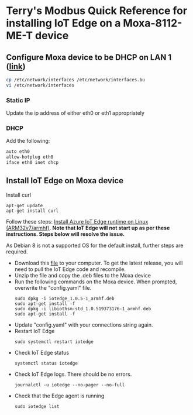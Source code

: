 # Terry's Modbus Quick Reference for installing IoT Edge on a Moxa-8112-ME-T device

## Configure Moxa device to be DHCP on LAN 1 ([link](https://wiki.debian.org/NetworkConfiguration#Using_DHCP_to_automatically_configure_the_interface))

```bash
cp /etc/network/interfaces /etc/network/interfaces.bu
vi /etc/network/interfaces
```
### Static IP

Update the ip address of either eth0 or eth1 appropriately

### DHCP 

Add the following:
```bash
auto eth0
allow-hotplug eth0
iface eth0 inet dhcp
```
## Install IoT Edge on Moxa device

Install curl
```
apt-get update
apt-get install curl
```

Follow these steps: [Install Azure IoT Edge runtime on Linux (ARM32v7/armhf)](https://docs.microsoft.com/en-us/azure/iot-edge/how-to-install-iot-edge-linux-arm).  <b>Note that IoT Edge will not start up as per these instructions.  Steps below will resolve the issue.</b>

As Debian 8 is not a supported OS for the default install, further steps are required.

* Download this [file](/Devices/Moxa/iotedged-debian8-arm32v7.zip) to your computer.  To get the latest release, you will need to pull the IoT Edge code and recompile.
* Unzip the file and copy the .deb files to the Moxa device
* Run the following commands on the Moxa device.  When prompted, overwrite the "config.yaml" file.
  ```
  sudo dpkg -i iotedge_1.0.5-1_armhf.deb
  sudo apt-get install -f
  sudo dpkg -i libiothsm-std_1.0.519373176-1_armhf.deb
  sudo apt-get install -f
  ```
* Update "config.yaml" with your connections string again.
* Restart IoT Edge
  ```
  sudo systemctl restart iotedge
  ```
* Check IoT Edge status
  ```
  systemctl status iotedge
  ```
* Check IoT Edge logs.  There should be no errors.
  ```
  journalctl -u iotedge --no-pager --no-full
  ```
* Check that the Edge agent is running
  ```
  sudo iotedge list
  ```
